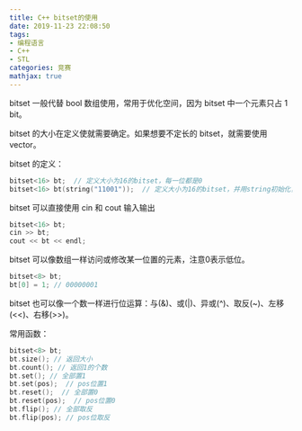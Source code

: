 ```yaml
---
title: C++ bitset的使用
date: 2019-11-23 22:08:50
tags:
- 编程语言
- C++
- STL
categories: 竞赛
mathjax: true
---
```


bitset 一般代替 bool 数组使用，常用于优化空间，因为 bitset 中一个元素只占 1 bit。

<!--more-->

bitset 的大小在定义使就需要确定。如果想要不定长的 bitset，就需要使用 vector<bool>。

bitset 的定义：

```cpp
bitset<16> bt;  // 定义大小为16的bitset，每一位都是0
bitset<16> bt(string("11001"));  // 定义大小为16的bitset，并用string初始化，注意高位为0，也就是 0000000000011001
```

bitset 可以直接使用 cin 和 cout 输入输出

```cpp
bitset<16> bt;
cin >> bt;
cout << bt << endl;
```

bitset 可以像数组一样访问或修改某一位置的元素，注意0表示低位。

```cpp
bitset<8> bt;
bt[0] = 1; // 00000001
```

bitset 也可以像一个数一样进行位运算：与(&)、或(|)、异或(^)、取反(~)、左移(<<)、右移(>>)。

常用函数：

```cpp
bitset<8> bt;
bt.size(); // 返回大小
bt.count(); // 返回1的个数
bt.set(); // 全部置1
bt.set(pos);  // pos位置1
bt.reset();  // 全部置0
bt.reset(pos);  // pos位置0
bt.flip(); // 全部取反
bt.flip(pos); // pos位取反
```
